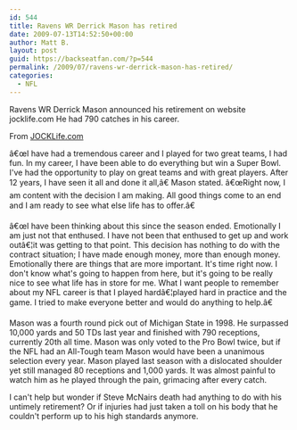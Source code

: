 ```yaml
---
id: 544
title: Ravens WR Derrick Mason has retired
date: 2009-07-13T14:52:50+00:00
author: Matt B.
layout: post
guid: https://backseatfan.com/?p=544
permalink: /2009/07/ravens-wr-derrick-mason-has-retired/
categories:
  - NFL
---
```


<div class="entry">
  <p>
    Ravens WR Derrick Mason announced his retirement on website jocklife.com He had 790 catches in his career.
  </p>

  <p>
    From <a href="http://www.jocklife.com/news/nfl/baltimore-ravens-wide-receiver-derrick-mason-officially-announces-his-retirement-nfl-27464">JOCKLife.com</a>
  </p>

  <p>
    â€œI have had a tremendous career and I played for two great teams, I had fun. In my career, I have been able to do everything but win a Super Bowl. I've had the opportunity to play on great teams and with great players. After 12 years, I have seen it all and done it all,â€ Mason stated. â€œRight now, I am content with the decision I am making. All good things come to an end and I am ready to see what else life has to offer.â€
  </p>

  <p>
    â€œI have been thinking about this since the season ended. Emotionally I am just not that enthused. I have not been that enthused to get up and work outâ€¦it was getting to that point. This decision has nothing to do with the contract situation; I have made enough money, more than enough money. Emotionally there are things that are more important. It's time right now. I don't know what's going to happen from here, but it's going to be really nice to see what life has in store for me. What I want people to remember about my NFL career is that I played hardâ€¦played hard in practice and the game. I tried to make everyone better and would do anything to help.â€
  </p>

  <p>
    Mason was a fourth round pick out of Michigan State in 1998. He surpassed 10,000 yards and 50 TDs last year and finished with 790 receptions, currently 20th all time. Mason was only voted to the Pro Bowl twice, but if the NFL had an All-Tough team Mason would have been a unanimous selection every year. Mason played last season with a dislocated shoulder yet still managed 80 receptions and 1,000 yards. It was almost painful to watch him as he played through the pain, grimacing after every catch.
  </p>

  <p>
    I can't help but wonder if Steve McNairs death had anything to do with his untimely retirement? Or if injuries had just taken a toll on his body that he couldn't perform up to his high standards anymore.
  </p>
</div>
